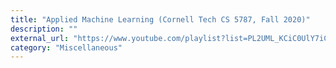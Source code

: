 ```yaml
---
title: "Applied Machine Learning (Cornell Tech CS 5787, Fall 2020)"
description: ""
external_url: "https://www.youtube.com/playlist?list=PL2UML_KCiC0UlY7iCQDSiGDMovaupqc83"
category: "Miscellaneous"
---
```

